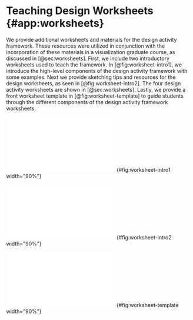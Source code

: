 # Teaching Design Worksheets {#app:worksheets}

We provide additional worksheets and materials for the design activity
framework. These resources were utilized in conjunction with the incorporation
of these materials in a visualization graduate course, as discussed in
[@sec:worksheets]. First, we include two introductory worksheets used to teach
the framework. In [@fig:worksheet-intro1], we introduce the high-level
components of the design activity framework with some examples. Next we provide
sketching tips and resources for the design worksheets, as seen in
[@fig:worksheet-intro2]. The four design activity worksheets are shown in
[@sec:worksheets]. Lastly, we provide a front worksheet template in
[@fig:worksheet-template] to guide students through the different components of
the design activity framework worksheets.

<!-- ThesisOffice: can we include full-page PDFs in the appendix or no? I kind of want to here to have all worksheet materials in a row -->


![
  Introductory worksheet for the design activity framework worksheets.
](figures/worksheets/intro-worksheet.pdf){#fig:worksheet-intro1 width="90%"}


![
  Introductory worksheet on sketching and related resources.
](figures/worksheets/sketching-worksheet.pdf){#fig:worksheet-intro2 width="90%"}


![
  A template for the different components of the design activity framework
  worksheets.
](figures/worksheets/template-worksheet.pdf){#fig:worksheet-template width="90%"}
